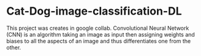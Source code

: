 # Cat-Dog-image-classification-DL
This project was creates in google collab. Convolutional Neural Network (CNN) is an algorithm taking an image as input then assigning weights and biases to all the aspects of an image and thus differentiates one from the other. 
